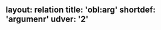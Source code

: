 layout: relation
title: 'obl:arg'
shortdef: 'argumenr'
udver: '2'
---
<!-- Interlanguage links updated Út zář 29 20:23:41 CEST 2020 -->
